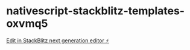 # nativescript-stackblitz-templates-oxvmq5

[Edit in StackBlitz next generation editor ⚡️](https://stackblitz.com/~/github.com/derkweijers/nativescript-stackblitz-templates-oxvmq5)